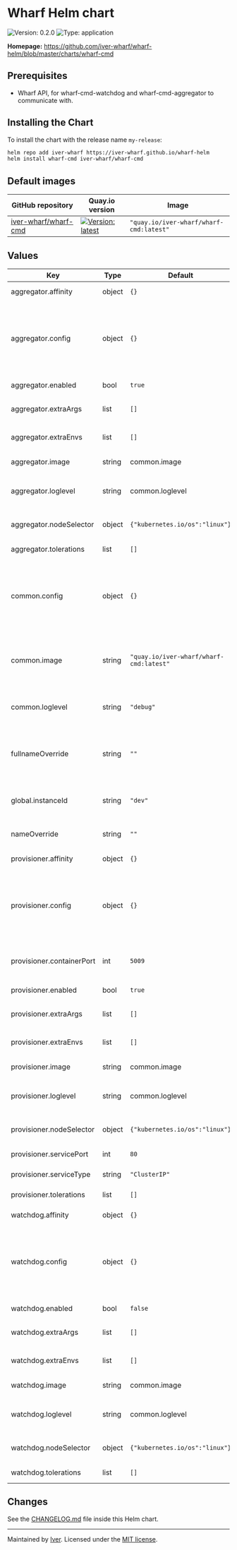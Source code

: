 # Wharf Helm chart

![Version: 0.2.0](https://img.shields.io/badge/Version-0.2.0-informational?style=flat-square)
![Type: application](https://img.shields.io/badge/Type-application-informational?style=flat-square)

**Homepage:** <https://github.com/iver-wharf/wharf-helm/blob/master/charts/wharf-cmd>

## Prerequisites

- Wharf API, for wharf-cmd-watchdog and wharf-cmd-aggregator to
  communicate with.

## Installing the Chart

To install the chart with the release name `my-release`:

```sh
helm repo add iver-wharf https://iver-wharf.github.io/wharf-helm
helm install wharf-cmd iver-wharf/wharf-cmd
```

## Default images

| GitHub repository | Quay.io version | Image
| ----------------- | --------------- | -----
| [iver-wharf/wharf-cmd](https://github.com/iver-wharf/wharf-cmd) | [![Version: latest](https://img.shields.io/badge/Version-latest-informational?style=flat-square)](https://quay.io/repository/iver-wharf/wharf-cmd) |`"quay.io/iver-wharf/wharf-cmd:latest"`

## Values

| Key | Type | Default | Description |
|-----|------|---------|-------------|
| aggregator.affinity | object | `{}` | [Read more (kubernetes.io/docs)](https://kubernetes.io/docs/concepts/scheduling-eviction/assign-pod-node/#affinity-and-anti-affinity) |
| aggregator.config | object | `{}` | Configuration for wharf-cmd added only to the aggregator component. This is merged with `common.config`, where values here take precedence. [Read more (pkg.go.dev/github.com/iver-wharf/wharf-cmd)](https://pkg.go.dev/github.com/iver-wharf/wharf-cmd/pkg/config) |
| aggregator.enabled | bool | `true` | Enable the wharf-cmd-aggregator component. |
| aggregator.extraArgs | list | `[]` | (string[]) Arguments to add to the container. E.g `[ "--another-arg", "value" ]` |
| aggregator.extraEnvs | list | `[]` | Environment variables to add to the container. [Read more (kubernetes.io)](https://kubernetes.io/docs/tasks/inject-data-application/define-environment-variable-container/) |
| aggregator.image | string | common.image | Docker image of wharf-cmd-provisioner. |
| aggregator.loglevel | string | common.loglevel | Logging level for wharf-cmd-provisioner. Possible values: `debug`, `info`, `warn`, `error`, and `panic`. |
| aggregator.nodeSelector | object | `{"kubernetes.io/os":"linux"}` | Selects which node to run on, based on node labels. [Read more (kubernetes.io/docs)](https://kubernetes.io/docs/tasks/configure-pod-container/assign-pods-nodes/) |
| aggregator.tolerations | list | `[]` | [Read more (kubernetes.io/docs)](https://kubernetes.io/docs/concepts/scheduling-eviction/taint-and-toleration/) |
| common.config | object | `{}` | Default configuration for all components. This is later merged with each per-component configs, where their config values take precedence. [Read more (pkg.go.dev/github.com/iver-wharf/wharf-cmd)](https://pkg.go.dev/github.com/iver-wharf/wharf-cmd/pkg/config) |
| common.image | string | `"quay.io/iver-wharf/wharf-cmd:latest"` | Default Docker image for all components. The same image can be used for all wharf-cmd components as it uses the same binary to perform the different tasks. |
| common.loglevel | string | `"debug"` | Default logging level for all components. Possible values: `debug`, `info`, `warn`, `error`, and `panic`. |
| fullnameOverride | string | `""` | String to fully override the pod and service names. If set, deployments, services, ingresses, *etc*, will use this name, and `nameOverride` will be ignored. |
| global.instanceId | string | `"dev"` | Used by Wharf to differentiate between installations in the same namespace. |
| nameOverride | string | `""` | String to partially override the pod and service names. Will maintain the release name. |
| provisioner.affinity | object | `{}` | [Read more (kubernetes.io/docs)](https://kubernetes.io/docs/concepts/scheduling-eviction/assign-pod-node/#affinity-and-anti-affinity) |
| provisioner.config | object | `{}` | Configuration for wharf-cmd added only to the aggregator component. This is merged with `common.config`, where values here take precedence. [Read more (pkg.go.dev/github.com/iver-wharf/wharf-cmd)](https://pkg.go.dev/github.com/iver-wharf/wharf-cmd/pkg/config) |
| provisioner.containerPort | int | `5009` | Container port. This needs to correlate to the port that the application listens on. [Read more (kubernetes.io/docs)](https://kubernetes.io/docs/concepts/services-networking/service/#defining-a-service) |
| provisioner.enabled | bool | `true` | Enable the wharf-cmd-provisioner component. |
| provisioner.extraArgs | list | `[]` | (string[]) Arguments to add to the container. E.g `[ "--another-arg", "value" ]` |
| provisioner.extraEnvs | list | `[]` | Environment variables to add to the container. [Read more (kubernetes.io)](https://kubernetes.io/docs/tasks/inject-data-application/define-environment-variable-container/) |
| provisioner.image | string | common.image | Docker image of wharf-cmd-provisioner. |
| provisioner.loglevel | string | common.loglevel | Logging level for wharf-cmd-provisioner. Possible values: `debug`, `info`, `warn`, `error`, and `panic`. |
| provisioner.nodeSelector | object | `{"kubernetes.io/os":"linux"}` | Selects which node to run on, based on node labels. [Read more (kubernetes.io/docs)](https://kubernetes.io/docs/tasks/configure-pod-container/assign-pods-nodes/) |
| provisioner.servicePort | int | `80` | Service port. [Read more (kubernetes.io/docs)](https://kubernetes.io/docs/concepts/services-networking/service/#defining-a-service) |
| provisioner.serviceType | string | `"ClusterIP"` | Service type. [Read more (kubernetes.io/docs)](https://kubernetes.io/docs/concepts/services-networking/service/#publishing-services-service-types) |
| provisioner.tolerations | list | `[]` | [Read more (kubernetes.io/docs)](https://kubernetes.io/docs/concepts/scheduling-eviction/taint-and-toleration/) |
| watchdog.affinity | object | `{}` | [Read more (kubernetes.io/docs)](https://kubernetes.io/docs/concepts/scheduling-eviction/assign-pod-node/#affinity-and-anti-affinity) |
| watchdog.config | object | `{}` | Configuration for wharf-cmd added only to the aggregator component. This is merged with `common.config`, where values here take precedence. [Read more (pkg.go.dev/github.com/iver-wharf/wharf-cmd)](https://pkg.go.dev/github.com/iver-wharf/wharf-cmd/pkg/config) |
| watchdog.enabled | bool | `false` | Enable the wharf-cmd-watchdog component. |
| watchdog.extraArgs | list | `[]` | (string[]) Arguments to add to the container. E.g `[ "--another-arg", "value" ]` |
| watchdog.extraEnvs | list | `[]` | Environment variables to add to the container. [Read more (kubernetes.io)](https://kubernetes.io/docs/tasks/inject-data-application/define-environment-variable-container/) |
| watchdog.image | string | common.image | Docker image of wharf-cmd-provisioner. |
| watchdog.loglevel | string | common.loglevel | Logging level for wharf-cmd-provisioner. Possible values: `debug`, `info`, `warn`, `error`, and `panic`. |
| watchdog.nodeSelector | object | `{"kubernetes.io/os":"linux"}` | Selects which node to run on, based on node labels. [Read more (kubernetes.io/docs)](https://kubernetes.io/docs/tasks/configure-pod-container/assign-pods-nodes/) |
| watchdog.tolerations | list | `[]` | [Read more (kubernetes.io/docs)](https://kubernetes.io/docs/concepts/scheduling-eviction/taint-and-toleration/) |

## Changes

See the [CHANGELOG.md](./CHANGELOG.md) file inside this Helm chart.

---

Maintained by [Iver](https://www.iver.com/en).
Licensed under the [MIT license](https://github.com/iver-wharf/wharf-helm/blob/master/LICENSE).
